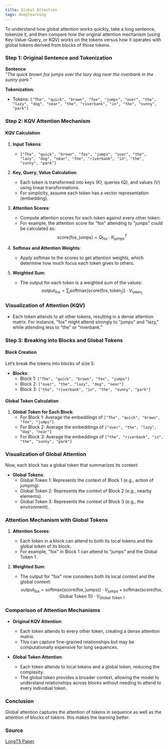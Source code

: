 ```yaml
---
title: Global Attention
tags: deeplearning
---
```


To understand how global attention works quickly, take a long sentence, tokenize it, and then compare how the original attention mechanism (using Key-Value-Query, or KQV) works on the tokens versus how it operates with global tokens derived from blocks of those tokens. 

### Step 1: Original Sentence and Tokenization

**Sentence**:  
*"The quick brown fox jumps over the lazy dog near the riverbank in the sunny park."*

**Tokenization**:  
- Tokens: `["The", "quick", "brown", "fox", "jumps", "over", "the", "lazy", "dog", "near", "the", "riverbank", "in", "the", "sunny", "park"]`

### Step 2: KQV Attention Mechanism

#### KQV Calculation

1. **Input Tokens**: 
   - `["The", "quick", "brown", "fox", "jumps", "over", "the", "lazy", "dog", "near", "the", "riverbank", "in", "the", "sunny", "park"]`

2. **Key, Query, Value Calculation**:
   - Each token is transformed into keys (K), queries (Q), and values (V) using linear transformations.
   - For simplicity, assume each token has a vector representation (embedding).

3. **Attention Scores**:
   - Compute attention scores for each token against every other token:
   - For example, the attention score for "fox" attending to "jumps" could be calculated as:
    $$
    \text{score}(\text{fox}, \text{jumps}) = Q_{\text{fox}} \cdot K_{\text{jumps}}^T
    $$

4. **Softmax and Attention Weights**:
   - Apply softmax to the scores to get attention weights, which determine how much focus each token gives to others.

5. **Weighted Sum**:
   - The output for each token is a weighted sum of the values:
   $$
   \text{output}_{\text{fox}} = \sum_{j} \text{softmax}(\text{score}(\text{fox}, \text{token}_j)) \cdot V_{\text{token}_j}
   $$

### Visualization of Attention (KQV)

- Each token attends to all other tokens, resulting in a dense attention matrix. For instance, "fox" might attend strongly to "jumps" and "lazy," while attending less to "the" or "riverbank."

### Step 3: Breaking into Blocks and Global Tokens

#### Block Creation

Let’s break the tokens into blocks of size 5:

- **Blocks**:
  - Block 1: `["The", "quick", "brown", "fox", "jumps"]`
  - Block 2: `["over", "the", "lazy", "dog", "near"]`
  - Block 3: `["the", "riverbank", "in", "the", "sunny", "park"]`

#### Global Token Calculation

1. **Global Token for Each Block**:
   - For Block 1: Average the embeddings of `["The", "quick", "brown", "fox", "jumps"]`
   - For Block 2: Average the embeddings of `["over", "the", "lazy", "dog", "near"]`
   - For Block 3: Average the embeddings of `["the", "riverbank", "in", "the", "sunny", "park"]`

### Visualization of Global Attention

Now, each block has a global token that summarizes its context:

- **Global Tokens**:
  - Global Token 1: Represents the context of Block 1 (e.g., action of jumping).
  - Global Token 2: Represents the context of Block 2 (e.g., nearby elements).
  - Global Token 3: Represents the context of Block 3 (e.g., the environment).

### Attention Mechanism with Global Tokens

1. **Attention Scores**:
   - Each token in a block can attend to both its local tokens and the global token of its block.
   - For example, "fox" in Block 1 can attend to "jumps" and the Global Token 1.

2. **Weighted Sum**:
   - The output for "fox" now considers both its local context and the global context:
   $$
   \text{output}_{\text{fox}} = \text{softmax}(\text{score}(\text{fox}, \text{jumps})) \cdot V_{\text{jumps}} + \text{softmax}(\text{score}(\text{fox}, \text{Global Token 1})) \cdot V_{\text{Global Token 1}}
   $$

### Comparison of Attention Mechanisms

- **Original KQV Attention**:
  - Each token attends to every other token, creating a dense attention matrix.
  - This can capture fine-grained relationships but may be computationally expensive for long sequences.

- **Global Token Attention**:
  - Each token attends to local tokens and a global token, reducing the complexity.
  - The global token provides a broader context, allowing the model to understand relationships across blocks without needing to attend to every individual token.

### Conclusion

Global attention captures the attention of tokens in sequence as well as the attention of blocks of tokens. this makes the learning better.


### Source

[LongT5 Paper](https://huggingface.co/papers/2112.07916)